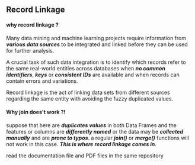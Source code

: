 ## Record Linkage

#### why record linkage ?
Many data mining and machine learning projects require information from ***various data sources*** to be integrated and linked before they can be used for further analysis.

A crucial task of such data integration is to identify which records refer to the same real-world entities across databases when  ***no common identifiers***, ***keys*** or ***consistent IDs*** are available and when records can contain errors and variations.

Record linkage is the act of linking data sets from different sources regarding the same entity with avoiding the fuzzy duplicated values.


#### Why join does't work ?! 

suppose that here are ***duplicates values*** in both Data Frames and the features or columns are ***differently named*** or the data may be ***collected manually*** and are ***prone to typos***. a regular ***join()*** or ***merge()*** functions will not work in this case. ***This is where record linkage comes in***. 

read the documentation file and PDF files in the same repository
